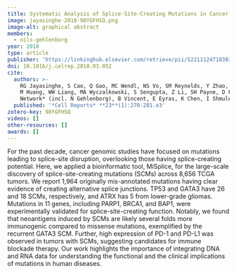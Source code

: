 ```yaml
---
title: Systematic Analysis of Splice-Site-Creating Mutations in Cancer
image: jayasinghe-2018-98YGFHSQ.png
image-alt: graphical abstract
members:
  - nils-gehlenborg
year: 2018
type: article
publisher: 'https://linkinghub.elsevier.com/retrieve/pii/S2211124718303978'
doi: 10.1016/j.celrep.2018.03.052
cite:
  authors: >-
    RG Jayasinghe, S Cao, Q Gao, MC Wendl, NS Vo, SM Reynolds, Y Zhao, H Climente-González, S Chai, F Wang, R Varghese,
    M Huang, WW Liang, MA Wyczalkowski, S Sengupta, Z Li, SH Payne, D Fenyö, JH Miner, MJ Walter, *The Cancer Genome Atlas Research
    Network* (incl. N Gehlenborg), B Vincent, E Eyras, K Chen, I Shmulevich, F Chen, L Ding
  published: '*Cell Reports* **23**(1):270-281.e3'
zotero-key: 98YGFHSQ
videos: []
other-resources: []
awards: []
---
```

For the past decade, cancer genomic studies have focused on mutations leading
to splice-site disruption, overlooking those having splice-creating potential.
Here, we applied a bioinformatic tool, MiSplice, for the large-scale discovery
of splice-site-creating mutations (SCMs) across 8,656 TCGA tumors. We report
1,964 originally mis-annotated mutations having clear evidence of creating
alternative splice junctions. TP53 and GATA3 have 26 and 18 SCMs, respectively,
and ATRX has 5 from lower-grade gliomas. Mutations in 11 genes, including
PARP1, BRCA1, and BAP1, were experimentally validated for splice-site-creating
function. Notably, we found that neoantigens induced by SCMs are likely several
folds more immunogenic compared to missense mutations, exemplified by the
recurrent GATA3 SCM. Further, high expression of PD-1 and PD-L1 was observed in
tumors with SCMs, suggesting candidates for immune blockade therapy. Our work
highlights the importance of integrating DNA and RNA data for understanding the
functional and the clinical implications of mutations in human diseases.
